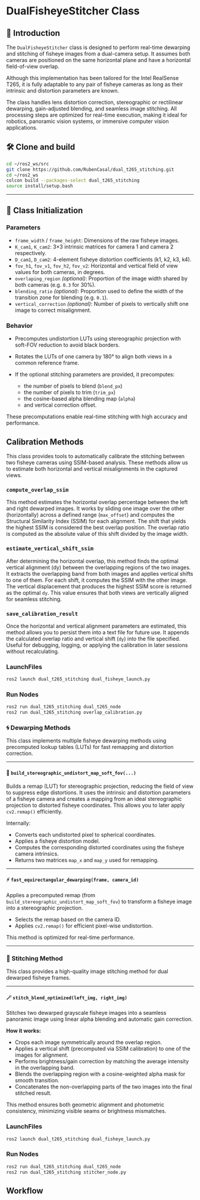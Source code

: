 # DualFisheyeStitcher Class

## 📌 Introduction

The `DualFisheyeStitcher` class is designed to perform real-time dewarping and stitching of fisheye images from a dual-camera setup. It assumes both cameras are positioned on the same horizontal plane and have a horizontal field-of-view overlap.

Although this implementation has been tailored for the Intel RealSense T265, it is fully adaptable to any pair of fisheye cameras as long as their intrinsic and distortion parameters are known.

The class handles lens distortion correction, stereographic or rectilinear dewarping, gain-adjusted blending, and seamless image stitching. All processing steps are optimized for real-time execution, making it ideal for robotics, panoramic vision systems, or immersive computer vision applications.


## 🛠️ **Clone and build**

```bash
cd ~/ros2_ws/src
git clone https://github.com/RubenCasal/dual_t265_stitching.git
cd ~/ros2_ws
colcon build --packages-select dual_t265_stitching
source install/setup.bash
```

---

## 🔧 Class Initialization

### **Parameters**

* `frame_width` / `frame_height`: Dimensions of the raw fisheye images.
* `K_cam1`, `K_cam2`: 3×3 intrinsic matrices for camera 1 and camera 2 respectively.
* `D_cam1`, `D_cam2`: 4-element fisheye distortion coefficients (k1, k2, k3, k4).
* `fov_h1`, `fov_v1`, `fov_h2`, `fov_v2`: Horizontal and vertical field of view values for both cameras, in degrees.
* `overlaping_region` *(optional)*: Proportion of the image width shared by both cameras (e.g. `0.3` for 30%).
* `blending_ratio` *(optional)*: Proportion used to define the width of the transition zone for blending (e.g. `0.1`).
* `vertical_correction` *(optional)*: Number of pixels to vertically shift one image to correct misalignment.

### **Behavior**

* Precomputes undistortion LUTs using stereographic projection with soft-FOV reduction to avoid black borders.
* Rotates the LUTs of one camera by 180° to align both views in a common reference frame.
* If the optional stitching parameters are provided, it precomputes:

  * the number of pixels to blend (`blend_px`)
  * the number of pixels to trim (`trim_px`)
  * the cosine-based alpha blending map (`alpha`)
  * and vertical correction offset.

These precomputations enable real-time stitching with high accuracy and performance.
## Calibration Methods

This class provides tools to automatically calibrate the stitching between two fisheye cameras using SSIM-based analysis. These methods allow us to estimate both horizontal and vertical misalignments in the captured views.

### `compute_overlap_ssim`

This method estimates the horizontal overlap percentage between the left and right dewarped images. It works by sliding one image over the other (horizontally) across a defined range (`max_offset`) and computes the Structural Similarity Index (SSIM) for each alignment. The shift that yields the highest SSIM is considered the best overlap position. The overlap ratio is computed as the absolute value of this shift divided by the image width.

### `estimate_vertical_shift_ssim`

After determining the horizontal overlap, this method finds the optimal vertical alignment (dy) between the overlapping regions of the two images. It extracts the overlapping band from both images and applies vertical shifts to one of them. For each shift, it computes the SSIM with the other image. The vertical displacement that produces the highest SSIM score is returned as the optimal `dy`. This value ensures that both views are vertically aligned for seamless stitching.

### `save_calibration_result`

Once the horizontal and vertical alignment parameters are estimated, this method allows you to persist them into a text file for future use. It appends the calculated overlap ratio and vertical shift (`dy`) into the file specified. Useful for debugging, logging, or applying the calibration in later sessions without recalculating.

### LaunchFiles
```bash
ros2 launch dual_t265_stitching dual_fisheye_launch.py
```

### Run Nodes
```bash
ros2 run dual_t265_stitching dual_t265_node
ros2 run dual_t265_stitching overlap_calibration.py
```

### 🌀 Dewarping Methods

This class implements multiple fisheye dewarping methods using precomputed lookup tables (LUTs) for fast remapping and distortion correction.

---

#### 🔧 `build_stereographic_undistort_map_soft_fov(...)`

Builds a remap (LUT) for stereographic projection, reducing the field of view to suppress edge distortions. It uses the intrinsic and distortion parameters of a fisheye camera and creates a mapping from an ideal stereographic projection to distorted fisheye coordinates. This allows you to later apply `cv2.remap()` efficiently.

Internally:

* Converts each undistorted pixel to spherical coordinates.
* Applies a fisheye distortion model.
* Computes the corresponding distorted coordinates using the fisheye camera intrinsics.
* Returns two matrices `map_x` and `map_y` used for remapping.

---

#### ⚡ `fast_equirectangular_dewarping(frame, camera_id)`

Applies a precomputed remap (from `build_stereographic_undistort_map_soft_fov`) to transform a fisheye image into a stereographic projection.

* Selects the remap based on the camera ID.
* Applies `cv2.remap()` for efficient pixel-wise undistortion.

This method is optimized for real-time performance.

---
### 🧵 Stitching Method

This class provides a high-quality image stitching method for dual dewarped fisheye frames.

---

#### 🪄 `stitch_blend_optimized(left_img, right_img)`

Stitches two dewarped grayscale fisheye images into a seamless panoramic image using linear alpha blending and automatic gain correction.

**How it works:**

* Crops each image symmetrically around the overlap region.
* Applies a vertical shift (precomputed via SSIM calibration) to one of the images for alignment.
* Performs brightness/gain correction by matching the average intensity in the overlapping band.
* Blends the overlapping region with a cosine-weighted alpha mask for smooth transition.
* Concatenates the non-overlapping parts of the two images into the final stitched result.

This method ensures both geometric alignment and photometric consistency, minimizing visible seams or brightness mismatches.


### LaunchFiles
```bash
ros2 launch dual_t265_stitching dual_fisheye_launch.py
```

### Run Nodes
```bash
ros2 run dual_t265_stitching dual_t265_node
ros2 run dual_t265_stitching stitcher_node.py
```

## Workflow
